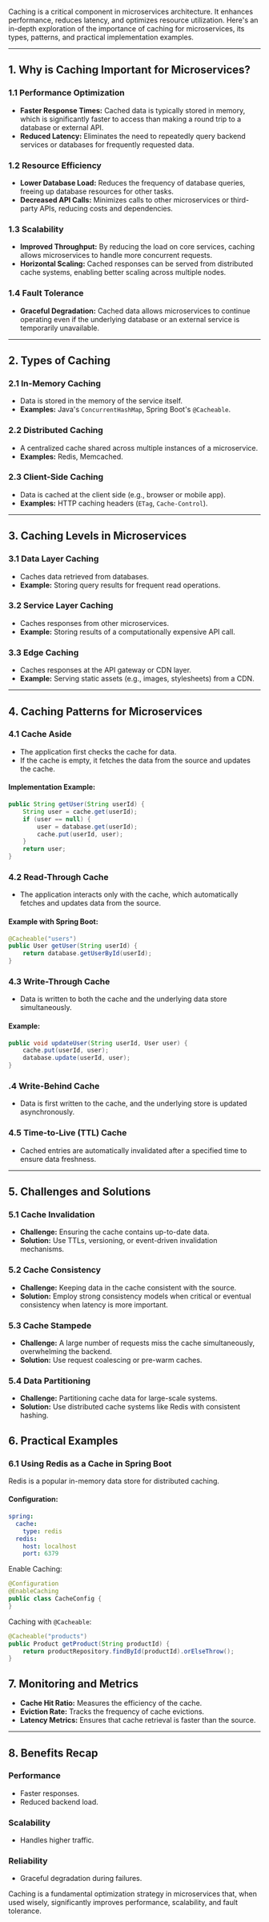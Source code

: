 Caching is a critical component in microservices architecture. It enhances performance, reduces latency, and optimizes resource utilization. Here's an in-depth exploration of the importance of caching for microservices, its types, patterns, and practical implementation examples.

---

## **1. Why is Caching Important for Microservices?**

### 1.1 Performance Optimization

- **Faster Response Times:** Cached data is typically stored in memory, which is significantly faster to access than making a round trip to a database or external API.
- **Reduced Latency:** Eliminates the need to repeatedly query backend services or databases for frequently requested data.

### 1.2 Resource Efficiency

- **Lower Database Load:** Reduces the frequency of database queries, freeing up database resources for other tasks.
- **Decreased API Calls:** Minimizes calls to other microservices or third-party APIs, reducing costs and dependencies.

### 1.3 Scalability

- **Improved Throughput:** By reducing the load on core services, caching allows microservices to handle more concurrent requests.
- **Horizontal Scaling:** Cached responses can be served from distributed cache systems, enabling better scaling across multiple nodes.

### 1.4 Fault Tolerance

- **Graceful Degradation:** Cached data allows microservices to continue operating even if the underlying database or an external service is temporarily unavailable.

---

## **2. Types of Caching**

### 2.1 In-Memory Caching

- Data is stored in the memory of the service itself.
- **Examples:** Java's `ConcurrentHashMap`, Spring Boot's `@Cacheable`.

### 2.2 Distributed Caching

- A centralized cache shared across multiple instances of a microservice.
- **Examples:** Redis, Memcached.

### 2.3 Client-Side Caching

- Data is cached at the client side (e.g., browser or mobile app).
- **Examples:** HTTP caching headers (`ETag`, `Cache-Control`).

---

## **3. Caching Levels in Microservices**

### 3.1 Data Layer Caching

- Caches data retrieved from databases.
- **Example:** Storing query results for frequent read operations.

### 3.2 Service Layer Caching

- Caches responses from other microservices.
- **Example:** Storing results of a computationally expensive API call.

### 3.3 Edge Caching

- Caches responses at the API gateway or CDN layer.
- **Example:** Serving static assets (e.g., images, stylesheets) from a CDN.

---

## **4. Caching Patterns for Microservices**

### 4.1 Cache Aside

- The application first checks the cache for data.
- If the cache is empty, it fetches the data from the source and updates the cache.

#### Implementation Example:
```java
public String getUser(String userId) {
    String user = cache.get(userId);
    if (user == null) {
        user = database.get(userId);
        cache.put(userId, user);
    }
    return user;
}
```
### 4.2 Read-Through Cache

- The application interacts only with the cache, which automatically fetches and updates data from the source.

#### Example with Spring Boot:
```java
@Cacheable("users")
public User getUser(String userId) {
    return database.getUserById(userId);
}
```

### 4.3 Write-Through Cache

- Data is written to both the cache and the underlying data store simultaneously.

#### Example:
```java
public void updateUser(String userId, User user) {
    cache.put(userId, user);
    database.update(userId, user);
}
```

### .4 Write-Behind Cache

- Data is first written to the cache, and the underlying store is updated asynchronously.

### 4.5 Time-to-Live (TTL) Cache

- Cached entries are automatically invalidated after a specified time to ensure data freshness.

---

## **5. Challenges and Solutions**

### 5.1 Cache Invalidation

- **Challenge:** Ensuring the cache contains up-to-date data.
- **Solution:** Use TTLs, versioning, or event-driven invalidation mechanisms.

### 5.2 Cache Consistency

- **Challenge:** Keeping data in the cache consistent with the source.
- **Solution:** Employ strong consistency models when critical or eventual consistency when latency is more important.

### 5.3 Cache Stampede

- **Challenge:** A large number of requests miss the cache simultaneously, overwhelming the backend.
- **Solution:** Use request coalescing or pre-warm caches.

### 5.4 Data Partitioning

- **Challenge:** Partitioning cache data for large-scale systems.
- **Solution:** Use distributed cache systems like Redis with consistent hashing.

## **6. Practical Examples**

### 6.1 Using Redis as a Cache in Spring Boot

Redis is a popular in-memory data store for distributed caching.

#### Configuration:
```yaml
spring:
  cache:
    type: redis
  redis:
    host: localhost
    port: 6379
```

Enable Caching:
```java
@Configuration
@EnableCaching
public class CacheConfig {
}
```

Caching with `@Cacheable`:
```java
@Cacheable("products")
public Product getProduct(String productId) {
    return productRepository.findById(productId).orElseThrow();
}
```
## **7. Monitoring and Metrics**

- **Cache Hit Ratio:** Measures the efficiency of the cache.
- **Eviction Rate:** Tracks the frequency of cache evictions.
- **Latency Metrics:** Ensures that cache retrieval is faster than the source.

---

## **8. Benefits Recap**

### **Performance**

- Faster responses.
- Reduced backend load.

### **Scalability**

- Handles higher traffic.

### **Reliability**

- Graceful degradation during failures.

Caching is a fundamental optimization strategy in microservices that, when used wisely, significantly improves performance, scalability, and fault tolerance.
